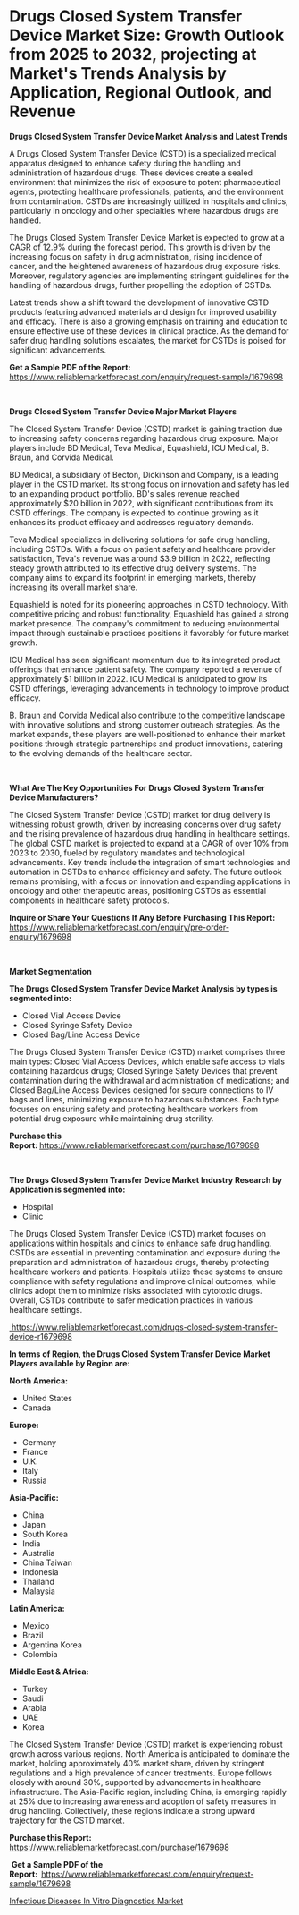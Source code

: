 <p><h1>Drugs Closed System Transfer Device Market Size: Growth Outlook from 2025 to 2032, projecting at Market's Trends Analysis by Application, Regional Outlook, and Revenue</h1></p><p><strong>Drugs Closed System Transfer Device Market Analysis and Latest Trends</strong></p>
<p><p>A Drugs Closed System Transfer Device (CSTD) is a specialized medical apparatus designed to enhance safety during the handling and administration of hazardous drugs. These devices create a sealed environment that minimizes the risk of exposure to potent pharmaceutical agents, protecting healthcare professionals, patients, and the environment from contamination. CSTDs are increasingly utilized in hospitals and clinics, particularly in oncology and other specialties where hazardous drugs are handled.</p><p>The Drugs Closed System Transfer Device Market is expected to grow at a CAGR of 12.9% during the forecast period. This growth is driven by the increasing focus on safety in drug administration, rising incidence of cancer, and the heightened awareness of hazardous drug exposure risks. Moreover, regulatory agencies are implementing stringent guidelines for the handling of hazardous drugs, further propelling the adoption of CSTDs. </p><p>Latest trends show a shift toward the development of innovative CSTD products featuring advanced materials and design for improved usability and efficacy. There is also a growing emphasis on training and education to ensure effective use of these devices in clinical practice. As the demand for safer drug handling solutions escalates, the market for CSTDs is poised for significant advancements.</p></p>
<p><strong>Get a Sample PDF of the Report:&nbsp;</strong> <a href="https://www.reliablemarketforecast.com/enquiry/request-sample/1679698?utm_campaign=3354&utm_medium=2&utm_source=Github&utm_content=ia&utm_term=25032025&utm_id=drugs-closed-system-transfer-device">https://www.reliablemarketforecast.com/enquiry/request-sample/1679698</a></p>
<p>&nbsp;</p>
<p><strong>Drugs Closed System Transfer Device Major Market Players</strong></p>
<p><p>The Closed System Transfer Device (CSTD) market is gaining traction due to increasing safety concerns regarding hazardous drug exposure. Major players include BD Medical, Teva Medical, Equashield, ICU Medical, B. Braun, and Corvida Medical. </p><p>BD Medical, a subsidiary of Becton, Dickinson and Company, is a leading player in the CSTD market. Its strong focus on innovation and safety has led to an expanding product portfolio. BD's sales revenue reached approximately $20 billion in 2022, with significant contributions from its CSTD offerings. The company is expected to continue growing as it enhances its product efficacy and addresses regulatory demands.</p><p>Teva Medical specializes in delivering solutions for safe drug handling, including CSTDs. With a focus on patient safety and healthcare provider satisfaction, Teva's revenue was around $3.9 billion in 2022, reflecting steady growth attributed to its effective drug delivery systems. The company aims to expand its footprint in emerging markets, thereby increasing its overall market share.</p><p>Equashield is noted for its pioneering approaches in CSTD technology. With competitive pricing and robust functionality, Equashield has gained a strong market presence. The company's commitment to reducing environmental impact through sustainable practices positions it favorably for future market growth.</p><p>ICU Medical has seen significant momentum due to its integrated product offerings that enhance patient safety. The company reported a revenue of approximately $1 billion in 2022. ICU Medical is anticipated to grow its CSTD offerings, leveraging advancements in technology to improve product efficacy.</p><p>B. Braun and Corvida Medical also contribute to the competitive landscape with innovative solutions and strong customer outreach strategies. As the market expands, these players are well-positioned to enhance their market positions through strategic partnerships and product innovations, catering to the evolving demands of the healthcare sector.</p></p>
<p>&nbsp;</p>
<p><strong>What Are The Key Opportunities For Drugs Closed System Transfer Device Manufacturers?</strong></p>
<p><p>The Closed System Transfer Device (CSTD) market for drug delivery is witnessing robust growth, driven by increasing concerns over drug safety and the rising prevalence of hazardous drug handling in healthcare settings. The global CSTD market is projected to expand at a CAGR of over 10% from 2023 to 2030, fueled by regulatory mandates and technological advancements. Key trends include the integration of smart technologies and automation in CSTDs to enhance efficiency and safety. The future outlook remains promising, with a focus on innovation and expanding applications in oncology and other therapeutic areas, positioning CSTDs as essential components in healthcare safety protocols.</p></p>
<p><strong>Inquire or Share Your Questions If Any Before Purchasing This Report:</strong> <a href="https://www.reliablemarketforecast.com/enquiry/pre-order-enquiry/1679698?utm_campaign=3354&utm_medium=2&utm_source=Github&utm_content=ia&utm_term=25032025&utm_id=drugs-closed-system-transfer-device">https://www.reliablemarketforecast.com/enquiry/pre-order-enquiry/1679698</a></p>
<p>&nbsp;</p>
<p><strong>Market Segmentation</strong></p>
<p><strong>The Drugs Closed System Transfer Device Market Analysis by types is segmented into:</strong></p>
<p><ul><li>Closed Vial Access Device</li><li>Closed Syringe Safety Device</li><li>Closed Bag/Line Access Device</li></ul></p>
<p><p>The Drugs Closed System Transfer Device (CSTD) market comprises three main types: Closed Vial Access Devices, which enable safe access to vials containing hazardous drugs; Closed Syringe Safety Devices that prevent contamination during the withdrawal and administration of medications; and Closed Bag/Line Access Devices designed for secure connections to IV bags and lines, minimizing exposure to hazardous substances. Each type focuses on ensuring safety and protecting healthcare workers from potential drug exposure while maintaining drug sterility.</p></p>
<p><strong>Purchase this Report:&nbsp;</strong><a href="https://www.reliablemarketforecast.com/purchase/1679698?utm_campaign=3354&utm_medium=2&utm_source=Github&utm_content=ia&utm_term=25032025&utm_id=drugs-closed-system-transfer-device">https://www.reliablemarketforecast.com/purchase/1679698</a></p>
<p>&nbsp;</p>
<p><strong>The Drugs Closed System Transfer Device Market Industry Research by Application is segmented into:</strong></p>
<p><ul><li>Hospital</li><li>Clinic</li></ul></p>
<p><p>The Drugs Closed System Transfer Device (CSTD) market focuses on applications within hospitals and clinics to enhance safe drug handling. CSTDs are essential in preventing contamination and exposure during the preparation and administration of hazardous drugs, thereby protecting healthcare workers and patients. Hospitals utilize these systems to ensure compliance with safety regulations and improve clinical outcomes, while clinics adopt them to minimize risks associated with cytotoxic drugs. Overall, CSTDs contribute to safer medication practices in various healthcare settings.</p></p>
<p><a href="https://www.reliablemarketforecast.com/drugs-closed-system-transfer-device-r1679698?utm_campaign=3354&utm_medium=2&utm_source=Github&utm_content=ia&utm_term=25032025&utm_id=drugs-closed-system-transfer-device">&nbsp;https://www.reliablemarketforecast.com/drugs-closed-system-transfer-device-r1679698</a></p>
<p><strong>In terms of Region, the Drugs Closed System Transfer Device Market Players available by Region are:</strong></p>
<p>
    <p> <strong> North America: </strong>
        <ul>
            <li>United States</li>
            <li>Canada</li>
        </ul>
        </p> 
    <p> <strong> Europe: </strong>
        <ul>
            <li>Germany</li>
            <li>France</li>
            <li>U.K.</li>
            <li>Italy</li>
            <li>Russia</li>
        </ul>
        </p> 
    <p> <strong> Asia-Pacific: </strong>
        <ul>
            <li>China</li>
            <li>Japan</li>
            <li>South Korea</li>
            <li>India</li>
            <li>Australia</li>
            <li>China Taiwan</li>
            <li>Indonesia</li>
            <li>Thailand</li>
            <li>Malaysia</li>
        </ul>
        </p> 
    <p> <strong> Latin America: </strong>
        <ul>
            <li>Mexico</li>
            <li>Brazil</li>
            <li>Argentina Korea</li>
            <li>Colombia</li>
        </ul>
        </p> 
    <p> <strong> Middle East & Africa: </strong>
        <ul>
            <li>Turkey</li>
            <li>Saudi</li>
            <li>Arabia</li>
            <li>UAE</li>
            <li>Korea</li>
        </ul>
    </p>
    </p>
<p><p>The Closed System Transfer Device (CSTD) market is experiencing robust growth across various regions. North America is anticipated to dominate the market, holding approximately 40% market share, driven by stringent regulations and a high prevalence of cancer treatments. Europe follows closely with around 30%, supported by advancements in healthcare infrastructure. The Asia-Pacific region, including China, is emerging rapidly at 25% due to increasing awareness and adoption of safety measures in drug handling. Collectively, these regions indicate a strong upward trajectory for the CSTD market.</p></p>
<p><strong>Purchase this Report: </strong><a href="https://www.reliablemarketforecast.com/purchase/1679698?utm_campaign=3354&utm_medium=2&utm_source=Github&utm_content=ia&utm_term=25032025&utm_id=drugs-closed-system-transfer-device">https://www.reliablemarketforecast.com/purchase/1679698</a></p>
<p>&nbsp;<strong>Get a Sample PDF of the Report:&nbsp;&nbsp;</strong><a href="https://www.reliablemarketforecast.com/enquiry/request-sample/1679698?utm_campaign=3354&utm_medium=2&utm_source=Github&utm_content=ia&utm_term=25032025&utm_id=drugs-closed-system-transfer-device">https://www.reliablemarketforecast.com/enquiry/request-sample/1679698</a></p>
<p><strong></strong></p>
<p><p><a href="https://github.com/XavierTyler76/Market-Research-Report-List-1/blob/main/infectious-diseases-in-vitro-diagnostics-market.md?utm_campaign=3354&utm_medium=2&utm_source=Github&utm_content=ia&utm_term=25032025&utm_id=drugs-closed-system-transfer-device">Infectious Diseases In Vitro Diagnostics Market</a></p></p>